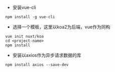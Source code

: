 - 安装vue-cli

```
npm install -g vue-cli
```

- 选择一个模板，这里以koa2为后端，vue作为同构

```
vue init nuxt/koa
cd <project-name>
npm install
```

- 安装以axios作为异步请求数据的库

```
npm install axios --save-dev
```
